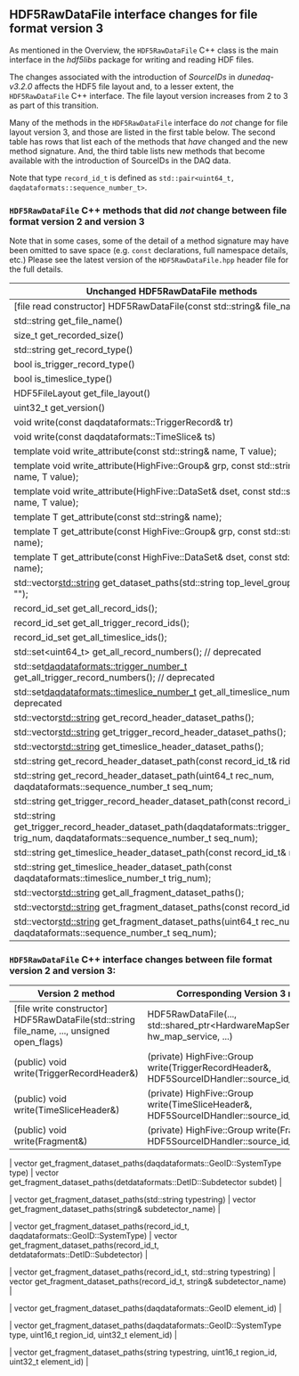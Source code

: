 ## HDF5RawDataFile interface changes for file format version 3

As mentioned in the Overview, the `HDF5RawDataFile` C++ class is the main interface in the _hdf5libs_ package for writing and reading HDF files.

The changes associated with the introduction of _SourceIDs_ in _dunedaq-v3.2.0_ affects the HDF5 file layout and, to a lesser extent, the `HDF5RawDataFile` C++ interface.  The file layout version increases from 2 to 3 as part of this transition.

Many of the methods in the `HDF5RawDataFile` interface do *not* change for file layout version 3, and those are listed in the first table below.  The second table has rows that list each of the methods that *have* changed and the new method signature.  And, the third table lists new methods that become available with the introduction of SourceIDs in the DAQ data.

Note that type `record_id_t` is defined as `std::pair<uint64_t, daqdataformats::sequence_number_t>`.

### `HDF5RawDataFile` C++ methods that did *not* change between file format version 2 and version 3

Note that in some cases, some of the detail of a method signature may have been omitted to save space (e.g. `const` declarations, full namespace details, etc.)  Please see the latest version of the `HDF5RawDataFile.hpp` header file for the full details.

| Unchanged HDF5RawDataFile methods |
| --- | 
| [file read constructor]  HDF5RawDataFile(const std::string& file_name); |
| std::string get_file_name() |
| size_t get_recorded_size() |
| std::string get_record_type() |
| bool is_trigger_record_type() |
| bool is_timeslice_type() |
| HDF5FileLayout get_file_layout() |
| uint32_t get_version() |
| void write(const daqdataformats::TriggerRecord& tr) |
| void write(const daqdataformats::TimeSlice& ts) |
| template<typename T> void write_attribute(const std::string& name, T value); |
| template<typename T> void write_attribute(HighFive::Group& grp, const std::string& name, T value); |
| template<typename T> void write_attribute(HighFive::DataSet& dset, const std::string& name, T value); |
| template<typename T> T get_attribute(const std::string& name); |
| template<typename T> T get_attribute(const HighFive::Group& grp, const std::string& name); |
| template<typename T> T get_attribute(const HighFive::DataSet& dset, const std::string& name); |
| std::vector<std::string> get_dataset_paths(std::string top_level_group_name = ""); |
| record_id_set get_all_record_ids(); |
| record_id_set get_all_trigger_record_ids(); |
| record_id_set get_all_timeslice_ids(); |
| std::set<uint64_t> get_all_record_numbers(); // deprecated |
| std::set<daqdataformats::trigger_number_t> get_all_trigger_record_numbers(); // deprecated |
| std::set<daqdataformats::timeslice_number_t> get_all_timeslice_numbers(); // deprecated |
| std::vector<std::string> get_record_header_dataset_paths(); |
| std::vector<std::string> get_trigger_record_header_dataset_paths(); |
| std::vector<std::string> get_timeslice_header_dataset_paths(); |
| std::string get_record_header_dataset_path(const record_id_t& rid); |
| std::string get_record_header_dataset_path(uint64_t rec_num, daqdataformats::sequence_number_t seq_num; |
| std::string get_trigger_record_header_dataset_path(const record_id_t& rid); |
| std::string get_trigger_record_header_dataset_path(daqdataformats::trigger_number_t trig_num, daqdataformats::sequence_number_t seq_num);
| std::string get_timeslice_header_dataset_path(const record_id_t& rid); |
| std::string get_timeslice_header_dataset_path(const daqdataformats::timeslice_number_t trig_num); |
| std::vector<std::string> get_all_fragment_dataset_paths(); |
| std::vector<std::string> get_fragment_dataset_paths(const record_id_t& rid); |
| std::vector<std::string> get_fragment_dataset_paths(uint64_t rec_num, daqdataformats::sequence_number_t seq_num); |


### `HDF5RawDataFile` C++ interface changes between file format version 2 and version 3:

| Version 2 method | Corresponding Version 3 method |
| ---- | ---- |
| [file write constructor] HDF5RawDataFile(std::string file_name, ..., unsigned open_flags) | HDF5RawDataFile(..., std::shared_ptr&lt;HardwareMapService&gt; hw_map_service, ...) | 
| (public) void write(TriggerRecordHeader&) | (private) HighFive::Group write(TriggerRecordHeader&, HDF5SourceIDHandler::source_id_path_map_t&) |
| (public) void write(TimeSliceHeader&) | (private) HighFive::Group write(TimeSliceHeader&, HDF5SourceIDHandler::source_id_path_map_t&) |
| (public) void write(Fragment&) | (private) HighFive::Group write(Fragment&, HDF5SourceIDHandler::source_id_path_map_t&) |
  
| vector<string> get_fragment_dataset_paths(daqdataformats::GeoID::SystemType type) | vector<string> get_fragment_dataset_paths(detdataformats::DetID::Subdetector subdet) |

| vector<string> get_fragment_dataset_paths(std::string typestring) | vector<string> get_fragment_dataset_paths(string& subdetector_name) |
  
| vector<string> get_fragment_dataset_paths(record_id_t, daqdataformats::GeoID::SystemType) | vector<string> get_fragment_dataset_paths(record_id_t, detdataformats::DetID::Subdetector) |

| vector<string> get_fragment_dataset_paths(record_id_t, std::string typestring) | vector<string> get_fragment_dataset_paths(record_id_t, string& subdetector_name) |


| vector<string> get_fragment_dataset_paths(daqdataformats::GeoID element_id) | 

| vector<string> get_fragment_dataset_paths(daqdataformats::GeoID::SystemType type, uint16_t region_id, uint32_t element_id) |

| vector<string> get_fragment_dataset_paths(string typestring, uint16_t region_id, uint32_t element_id) | 



